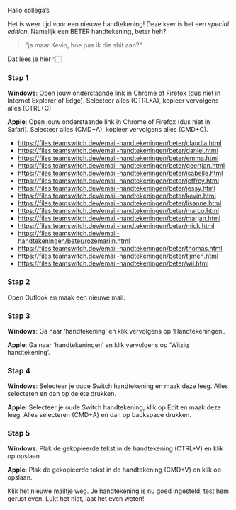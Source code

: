 Hallo collega’s
 
Het is weer tijd voor een nieuwe handtekening! Deze keer is het een *special edition*. Namelijk een BETER handtekening, beter heh?
 
> "ja maar Kevin, hoe pas ik die shit aan?"
 
Dat lees je hier 👇🏻

### Stap 1

**Windows**: Open jouw onderstaande link in Chrome of Firefox (dus niet in Internet Explorer of Edge). Selecteer alles (CTRL+A), kopieer vervolgens alles (CTRL+C).

**Apple**: Open jouw onderstaande link in Chrome of Firefox (dus niet in Safari). Selecteer alles (CMD+A), kopieer vervolgens alles (CMD+C).
 
- https://files.teamswitch.dev/email-handtekeningen/beter/claudia.html
- https://files.teamswitch.dev/email-handtekeningen/beter/daniel.html
- https://files.teamswitch.dev/email-handtekeningen/beter/emma.html
- https://files.teamswitch.dev/email-handtekeningen/beter/geertjan.html
- https://files.teamswitch.dev/email-handtekeningen/beter/isabelle.html
- https://files.teamswitch.dev/email-handtekeningen/beter/jeffrey.html
- https://files.teamswitch.dev/email-handtekeningen/beter/jessy.html
- https://files.teamswitch.dev/email-handtekeningen/beter/kevin.html
- https://files.teamswitch.dev/email-handtekeningen/beter/lisanne.html
- https://files.teamswitch.dev/email-handtekeningen/beter/marco.html
- https://files.teamswitch.dev/email-handtekeningen/beter/marjan.html
- https://files.teamswitch.dev/email-handtekeningen/beter/mick.html
- https://files.teamswitch.dev/email-handtekeningen/beter/rozemarijn.html
- https://files.teamswitch.dev/email-handtekeningen/beter/thomas.html
- https://files.teamswitch.dev/email-handtekeningen/beter/tijmen.html
- https://files.teamswitch.dev/email-handtekeningen/beter/wil.html
 
### Stap 2

Open Outlook en maak een nieuwe mail.
 
### Stap 3

**Windows**: Ga naar ‘handtekening’ en klik vervolgens op ‘Handtekeningen’.

**Apple**: Ga naar ‘handtekeningen’ en klik vervolgens op ‘Wijzig handtekening’.
 
### Stap 4

**Windows**: Selecteer je oude Switch handtekening en maak deze leeg. Alles selecteren en dan op delete drukken.

**Apple**: Selecteer je oude Switch handtekening, klik op Edit en maak deze leeg. Alles selecteren (CMD+A) en dan op backspace drukken.
 
### Stap 5

**Windows**: Plak de gekopieerde tekst in de handtekening (CTRL+V) en klik op opslaan.

**Apple**: Plak de gekopieerde tekst in de handtekening (CMD+V) en klik op opslaan.

Klik het nieuwe mailtje weg. Je handtekening is nu goed ingesteld, test hem gerust even. Lukt het niet, laat het even weten!